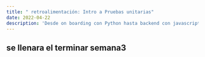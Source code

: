 ```yaml
---
title: " retroalimentación: Intro a Pruebas unitarias"
date: 2022-04-22
description: 'Desde on boarding con Python hasta backend con javascript (NodeJS)'
---
```

## se llenara el terminar semana3
